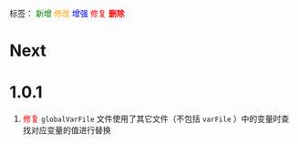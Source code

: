 标签：
<font color=green>新增</font>
<font color=orange>修改</font>
<font color=blue>增强</font>
<font color=red>修复</font>
<font color=red><strong>删除</strong></font>


# Next


# 1.0.1
1. <font color=red>修复</font> `globalVarFile` 文件使用了其它文件（不包括 `varFile` ）中的变量时查找对应变量的值进行替换